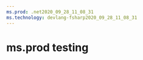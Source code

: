 ```yaml
---
ms.prod: .net2020_09_28_11_08_31
ms.technology: devlang-fsharp2020_09_28_11_08_31
---
```

 # ms.prod testing